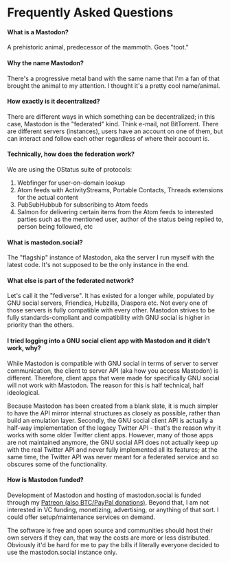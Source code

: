 Frequently Asked Questions
==========================

#### What is a Mastodon?

A prehistoric animal, predecessor of the mammoth. Goes "toot."

#### Why the name Mastodon?

There's a progressive metal band with the same name that I'm a fan of that brought the animal to my attention. I thought it's a pretty cool name/animal.

#### How exactly is it decentralized?

There are different ways in which something can be decentralized; in this case, Mastodon is the "federated" kind. Think e-mail, not BitTorrent. There are different servers (instances), users have an account on one of them, but can interact and follow each other regardless of where their account is.

#### Technically, how does the federation work?

We are using the OStatus suite of protocols:

1. Webfinger for user-on-domain lookup
2. Atom feeds with ActivityStreams, Portable Contacts, Threads extensions for the actual content
3. PubSubHubbub for subscribing to Atom feeds
4. Salmon for delivering certain items from the Atom feeds to interested parties such as the mentioned user, author of the status being replied to, person being followed, etc

#### What is mastodon.social?

The "flagship" instance of Mastodon, aka the server I run myself with the latest code. It's not supposed to be the only instance in the end.

#### What else is part of the federated network?

Let's call it the "fediverse". It has existed for a longer while, populated by GNU social servers, Friendica, Hubzilla, Diaspora etc. Not every one of those servers is fully compatible with every other. Mastodon strives to be fully standards-compliant and compatibility with GNU social is higher in priority than the others.

#### I tried logging into a GNU social client app with Mastodon and it didn't work, why?

While Mastodon is compatible with GNU social in terms of server to server communication, the client to server API (aka how you access Mastodon) is different. Therefore, client apps that were made for specifically GNU social will not work with Mastodon. The reason for this is half technical, half ideological.

Because Mastodon has been created from a blank slate, it is much simpler to have the API mirror internal structures as closely as possible, rather than build an emulation layer. Secondly, the GNU social client API is actually a half-way implementation of the legacy Twitter API - that's the reason why it works with some older Twitter client apps. However, many of those apps are not maintained anymore, the GNU social API does not actually keep up with the real Twitter API and never fully implemented all its features; at the same time, the Twitter API was never meant for a federated service and so obscures some of the functionality.


#### How is Mastodon funded?

Development of Mastodon and hosting of mastodon.social is funded through my [Patreon (also BTC/PayPal donations)](https://www.patreon.com/user?u=619786). Beyond that, I am not interested in VC funding, monetizing, advertising, or anything of that sort. I could offer setup/maintenance services on demand.

The software is free and open source and communities should host their own servers if they can, that way the costs are more or less distributed. Obviously it'd be hard for me to pay the bills if literally everyone decided to use the mastodon.social instance only.
